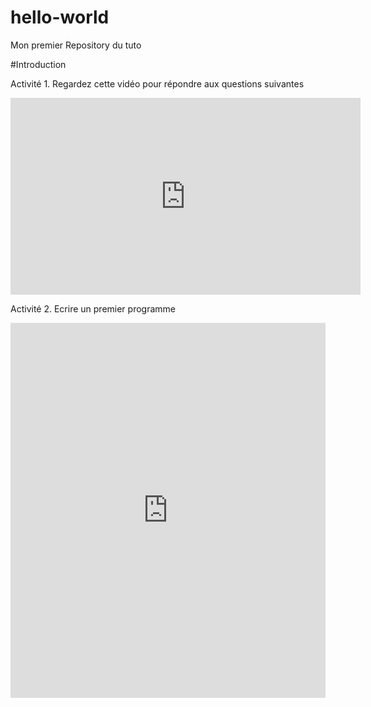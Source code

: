 # hello-world
Mon premier Repository du tuto


#Introduction

Activité 1. Regardez cette vidéo pour répondre aux questions suivantes

<html lang="fr">
  <body>
    <iframe width="560" height="315" src="https://www.youtube-nocookie.com/embed/xhjgvhZQ-j8" frameborder="0" allow="accelerometer;       autoplay; encrypted-media; gyroscope; picture-in-picture" allowfullscreen></iframe>
  </body>
</html>


Activité 2. Ecrire un premier programme

<html lang="fr">
<head>
  <meta charset="utf-8">

  <title>Theme 1</title>
  <meta name="description" content="Internet">
  <meta name="author" content="SR">

  <link rel="stylesheet" href="css/styles.css?v=1.0">

</head>

<body>

  <iframe src="https://trinket.io/embed/python/2434a5636e" width="100%" height="600" frameborder="0" marginwidth="0" marginheight="0" allowfullscreen></iframe>
  
</body>
</html>


